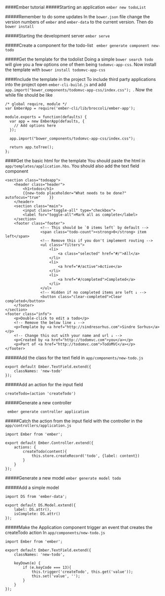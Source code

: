 ####Ember tutorial
#####Starting an application
```ember new todoList```

#####Remember to do some updates 
In the ```bower.json``` file change the version numbers of ```ember``` and ```ember-data``` to the current version. Then do ```bower install```

#####Starting the development server
```ember serve```

#####Create a component for the todo-list
``` ember generate component new-todo```

#####Get the template for the todolist
Doing a simple  ```bower search todo``` will give you a few options one of them being ```todomvc-app-css```. Now install the template with  ```bower install todomvc-app-css```

####Include the template in the project
To include third party applications into the project open ```ember-cli-build.js``` and add ```app.import("bower_components/todomvc-app-css/index.css"); ```. Now the while file should be like 

```
/* global require, module */
var EmberApp = require('ember-cli/lib/broccoli/ember-app');

module.exports = function(defaults) {
  var app = new EmberApp(defaults, {
    // Add options here
  });

  app.import("bower_components/todomvc-app-css/index.css");

  return app.toTree();
};
```
####Get the basic html for the template
You should paste the html in ```app/templates/application.hbs```. 
You should also add the text field component

```
<section class="todoapp">
	<header class="header">
		<h1>todos</h1>
		{{new-todo placeholder="What needs to be done?" autofocus="true" 	}}
	</header>
	<section class="main">
		<input class="toggle-all" type="checkbox">
		<label for="toggle-all">Mark all as complete</label>
	</section>
	<footer class="footer">
				<!-- This should be `0 items left` by default -->
				<span class="todo-count"><strong>0</strong> item left</span>
				<!-- Remove this if you don't implement routing -->
				<ul class="filters">
					<li>
						<a class="selected" href="#/">All</a>
					</li>
					<li>
						<a href="#/active">Active</a>
					</li>
					<li>
						<a href="#/completed">Completed</a>
					</li>
				</ul>
				<!-- Hidden if no completed items are left ↓ -->
				<button class="clear-completed">Clear completed</button>
	</footer>
</section>
<footer class="info">
	<p>Double-click to edit a todo</p>
	<!-- Remove the below line ↓ -->
	<p>Template by <a href="http://sindresorhus.com">Sindre Sorhus</a></p>
	<!-- Change this out with your name and url ↓ -->
	<p>Created by <a href="http://todomvc.com">you</a></p>
	<p>Part of <a href="http://todomvc.com">TodoMVC</a></p>
</footer>
```

#####Add the class for the text field 
in ```app/components/new-todo.js```

```
export default Ember.TextField.extend({
	classNames: 'new-todo'
});
```

#####Add an action for the input field

```
createTodo=(action 'createTodo')
```
#####Generate a new controller

``` ember generate controller application```

#####Catch the action from the input field with the controller
in the ```app/controllers/application.js```

```
import Ember from 'ember';

export default Ember.Controller.extend({
	actions: {
		createTodo(content){
			this.store.createRecord('todo', {label: content})
		}
	}
});
```

#####Generate a new model
```ember generate model todo```

#####Add a simple model

```
import DS from 'ember-data';

export default DS.Model.extend({
	label: DS.attr(), 
	isComplete: DS.attr()
});

```

#####Make the Application component trigger an event that creates the createTodo action
In ```app/components/new-todo.js```

```
import Ember from 'ember';

export default Ember.TextField.extend({
	classNames: 'new-todo', 

	keyDown(e) {
		if (e.keyCode === 13){
			this.trigger('createTodo', this.get('value'));
			this.set('value', '');
		}
	}
});
```








